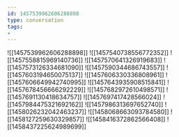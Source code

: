 ```yaml
---
id: 1457539962606288898
type: conversation
tags:
- 
---
```

![[1457539962606288898]]
![[1457540738556772352]]
![[1457558815969140736]]
![[1457570641326919683]]
![[1457573126334681090]]
![[1457590344686743557]]
![[1457603194650075137]]
![[1457606330336808961]]
![[1457606649942740995]]
![[1457643935908515841]]
![[1457678456666292229]]
![[1457682972610498571]]
![[1457691130418634757]]
![[1457697417428566024]]
![[1457984475321692162]]
![[1457986313697652740]]
![[1458026232042463237]]
![[1458068663093784580]]
![[1458127259630329857]]
![[1458416372862566408]]
![[1458437225624989699]]

